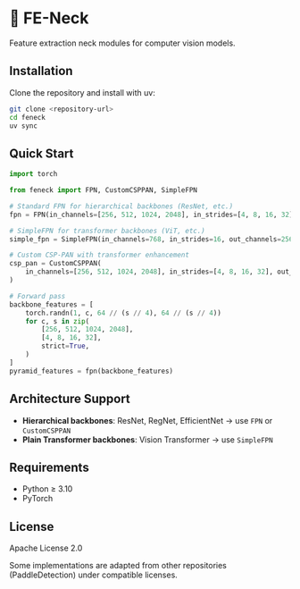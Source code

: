# 🦊 FE-Neck

Feature extraction neck modules for computer vision models.

## Installation

Clone the repository and install with uv:

```bash
git clone <repository-url>
cd feneck
uv sync
```

## Quick Start

```python
import torch

from feneck import FPN, CustomCSPPAN, SimpleFPN

# Standard FPN for hierarchical backbones (ResNet, etc.)
fpn = FPN(in_channels=[256, 512, 1024, 2048], in_strides=[4, 8, 16, 32], out_channels=256)

# SimpleFPN for transformer backbones (ViT, etc.)
simple_fpn = SimpleFPN(in_channels=768, in_strides=16, out_channels=256, num_levels=5, start_level=2)

# Custom CSP-PAN with transformer enhancement
csp_pan = CustomCSPPAN(
    in_channels=[256, 512, 1024, 2048], in_strides=[4, 8, 16, 32], out_channels=256, use_transformer=True
)

# Forward pass
backbone_features = [
    torch.randn(1, c, 64 // (s // 4), 64 // (s // 4))
    for c, s in zip(
        [256, 512, 1024, 2048],
        [4, 8, 16, 32],
        strict=True,
    )
]
pyramid_features = fpn(backbone_features)
```

## Architecture Support

- **Hierarchical backbones**: ResNet, RegNet, EfficientNet → use `FPN` or `CustomCSPPAN`
- **Plain Transformer backbones**: Vision Transformer → use `SimpleFPN`

## Requirements

- Python ≥ 3.10
- PyTorch

## License

Apache License 2.0

Some implementations are adapted from other repositories (PaddleDetection) under compatible licenses.
